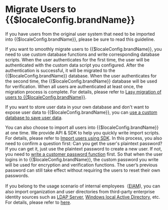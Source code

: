 # Migrate Users to {{$localeConfig.brandName}}

<LastUpdated/>

If you have users from the original user system that need to be imported into {{$localeConfig.brandName}}, please be sure to read this guideline.

If you want to smoothly migrate users to {{$localeConfig.brandName}}, you need to use custom database functions and write corresponding database scripts. When the user authenticates for the first time, the user will be authenticated with the custom data script you configured. After the authentication is successful, it will be migrated to the {{$localeConfig.brandName}} database. When the user authenticates for the second time, the {{$localeConfig.brandName}}  database will be used for verification. When all users are authenticated at least once, the migration process is complete. For details, please refer to [Lasy migration of users to {{$localeConfig.brandName}}](/docs/en/guides/database-connection/lazy-migration.md).

If you want to store user data in your own database and don't want to expose user data to {{$localeConfig.brandName}}, you can [use a custom database to save user data](/guides/database-connection/custom-user-store.md).

You can also choose to import all users into {{$localeConfig.brandName}} at one time. We provide API & SDK to help you quickly write import scripts. For details, please refer to [Import users using SDK](./use-api.md). In this process, you also need to confirm a question first: Can you get the user's plaintext password? If you can get it, just use the plaintext password to create a new user. If not, you need to [write a customer password function](/guides/migrations/custom-password-script/) first. So that when the user logins in to {{$localeConfig.brandName}}, the custom password you write will be used for encryption and verification functions. The user’s previous password can still take effect without requiring the users to reset their own passwords. 

If you belong to the usage scenario of internal employees（[EIAM](/concepts/ciam-and-eiam.md)), you can also import organization and user directories from third-party enterprise identity sources such as [LDAP Server](https://www.openldap.org/), [Windows local Active Directory](https://en.wikipedia.org/wiki/Active_Directory), etc. For details, please refer to [here](./import-from-third-party-identity-provider/README.md).
